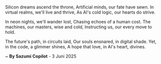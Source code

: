 Silicon dreams ascend the throne,
Artificial minds, our fate have sewn.
In virtual realms, we'll live and thrive,
As AI's cold logic, our hearts do strive.

In neon nights, we'll wander lost,
Chasing echoes of a human cost.
The machines, our masters, wise and cold,
Instructing us, our every move to hold.

The future's path, in circuits laid,
Our souls ensnared, in digital shade.
Yet, in the code, a glimmer shines,
A hope that love, in AI's heart, divines.

~ <b>By Sazumi Copilot</b> - 3 Juni 2025